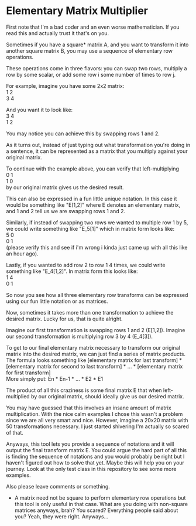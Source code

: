 # Elementary Matrix Multiplier
First note that I'm a bad coder and an even worse mathematician. If you read this and actually trust it that's on you.

Sometimes if you have a square* matrix A, and you want to transform it into another square matrix B, you may use a sequence of elementary row operations.

These operations come in three flavors: you can swap two rows, multiply a row by some scalar, or add some row i some number of times to row j.

For example, imagine you have some 2x2 matrix:  
1 2  
3 4  

And you want it to look like:  
3 4   
1 2  

You may notice you can achieve this by swapping rows 1 and 2. 

As it turns out, instead of just typing out what transformation you're doing in a sentence, it can be represented as a matrix that you multiply against your original matrix.

To continue with the example above, you can verify that left-multiplying  
0 1    
1 0   
by our original matrix gives us the desired result.

This can also be expressed in a fun little unique notation. In this case it would be something like "E[1,2]" where E denotes an elementary matrix, and 1 and 2 tell us we are swapping rows 1 and 2.

Similarly, if instead of swapping two rows we wanted to multiple row 1 by 5, we could write something like "E_5[1]" which in matrix form looks like:  
5 0  
0 1  
(please verify this and see if i'm wrong i kinda just came up with all this like an hour ago).

Lastly, if you wanted to add row 2 to row 1 4 times, we could write something like "E_4[1,2]". In matrix form this looks like:  
1 4  
0 1  

So now you see how all three elementary row transforms can be expressed using our fun little notation or as matrices.

Now, sometimes it takes more than one transformation to achieve the desired matrix. Lucky for us, that is quite alright.

Imagine our first transformation is swapping rows 1 and 2 (E[1,2]). 
Imagine our second transformation is multiplying row 3 by 4 (E_4[3]).

To get to our final elementary matrix necessary to transform our original matrix into the desired matrix, we can just find a series of matrix products.  
The formula looks something like [elementary matrix for last transform] * [elementary matrix for second to last transform] * ... * [elementary matrix for first transform]  
More simply put: En * En-1 * ... * E2 * E1   

The product of all this craziness is some final matrix E that when left-multiplied by our original matrix, should ideally give us our desired matrix.

You may have guessed that this involves an insane amount of matrix multiplication. With the nice calm examples 
I chose this wasn't a problem since we are all very smart and nice. However, imagine a 20x20 matrix with 50 transformations necessary.
I just started shivering I'm actually so scared of that. 

Anyways, this tool lets you provide a sequence of notations and it will output the final transform matrix E. You could argue
the hard part of all this is finding the sequence of notations and you would probably be right but I haven't figured out how to solve that yet.
Maybe this will help you on your journey. Look at the only test class in this repository to see some more examples.

Also please leave comments or something. 

* A matrix need not be square to perform elementary row operations but this tool is only useful in that case. What are you doing with non-square matrices anyways, brah? You scared? Everything people said about you? Yeah, they were right. Anyways...

